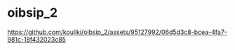 # oibsip_2

https://github.com/kouliki/oibsip_2/assets/95127992/06d5d3c8-bcea-4fa7-981c-18f432023c85
